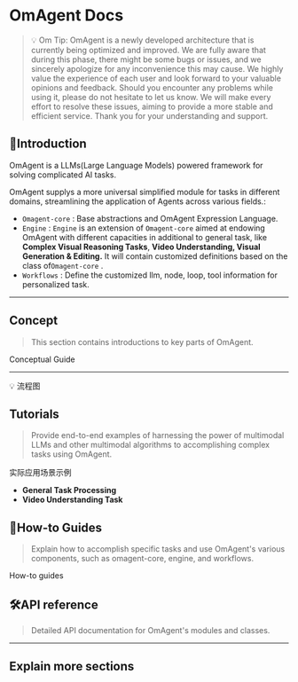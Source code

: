 # OmAgent Docs

> 💡 Om Tip: OmAgent is a newly developed architecture that is currently being optimized and improved. We are fully aware that during this phase, there might be some bugs or issues, and we sincerely apologize for any inconvenience this may cause. We highly value the experience of each user and look forward to your valuable opinions and feedback. Should you encounter any problems while using it, please do not hesitate to let us know. We will make every effort to resolve these issues, aiming to provide a more stable and efficient service. Thank you for your understanding and support.

## 👀Introduction

OmAgent is a LLMs(Large Language Models) powered framework for solving complicated AI tasks. 

OmAgent supplys a more universal simplified module for tasks in different domains, streamlining the application of Agents across various fields.:

- `Omagent-core` : Base abstractions and OmAgent Expression Language.
- `Engine` : `Engine` is an extension of  `Omagent-core` aimed at endowing OmAgent with different capacities in additional to general task, like **Complex Visual Reasoning Tasks**, **Video Understanding, Visual Generation & Editing.**  It will contain customized definitions based on the class of`Omagent-core` .
- `Workflows` : Define the customized llm, node, loop, tool information for personalized task.

---

## Concept

> This section contains introductions to key parts of OmAgent.

Conceptual Guide

---

💡 流程图

## Tutorials

> Provide end-to-end examples of harnessing the power of multimodal LLMs and other multimodal algorithms to accomplishing complex tasks using OmAgent.

实际应用场景示例

- **General Task Processing**
- **Video Understanding Task**

## 🤔How-to Guides

> Explain how to accomplish specific tasks and use OmAgent's various components, such as omagent-core, engine, and workflows.

How-to guides

## 🛠️API reference

> Detailed API documentation for OmAgent's modules and classes.

---

## Explain more sections